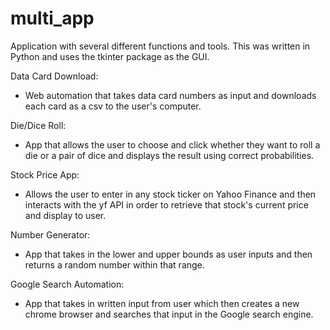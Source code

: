 # multi_app
Application with several different functions and tools. This was written in Python and uses the tkinter package as the GUI.


Data Card Download: 
- Web automation that takes data card numbers as input and downloads each card as a csv to the user's computer.

Die/Dice Roll:
- App that allows the user to choose and click whether they want to roll a die or a pair of dice and displays the result using correct probabilities.

Stock Price App:
- Allows the user to enter in any stock ticker on Yahoo Finance and then interacts with the yf API in order to retrieve that stock's current price and display to user.

Number Generator:
- App that takes in the lower and upper bounds as user inputs and then returns a random number within that range.

Google Search Automation:
- App that takes in written input from user which then creates a new chrome browser and searches that input in the Google search engine. 
